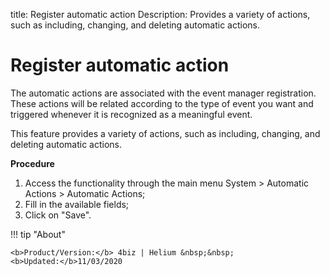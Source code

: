 title: Register automatic action
Description: Provides a variety of actions, such as including, changing, and deleting automatic actions.

# Register automatic action

The automatic actions are associated with the event manager registration. These actions will be related according to the type of event you want and triggered whenever it is recognized as a meaningful event.

This feature provides a variety of actions, such as including, changing, and deleting automatic actions.


**Procedure**

1.	Access the functionality through the main menu System > Automatic Actions > Automatic Actions;
2.	Fill in the available fields;
3.	Click on "Save".


!!! tip "About"

    <b>Product/Version:</b> 4biz | Helium &nbsp;&nbsp;
    <b>Updated:</b>11/03/2020
